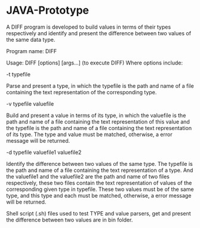# JAVA-Prototype
A DIFF program is developed to build values in terms of their types respectively and identify and present the difference between two values of the same data type.

Program name: DIFF

Usage: DIFF [options] [args...] (to execute DIFF) Where options include:

-t typefile

Parse and present a type, in which the typefile is the path and name of a file
containing the text representation of the corresponding type.

-v typefile valuefile

Build and present a value in terms of its type, in which the valuefile is the path and name of a file containing the text representation of this value and the typefile is the path and name of a file containing the text representation of its type. The type and value must be matched, otherwise, a error message will be returned.

-d typefile valuefile1 valuefile2

Identify the difference between two values of the same type. The typefile is the path and name of a file containing the text representation of a type. And the valuefile1 and the valuefile2 are the path and name of two files respectively, these two files contain the text representation of values of the corresponding given type in typefile. These two values must be of the same type, and this type and each must be matched, otherwise, a error message will be returned.

Shell script (.sh) files used to test TYPE and value parsers, get and present the difference between two values are in bin folder. 
